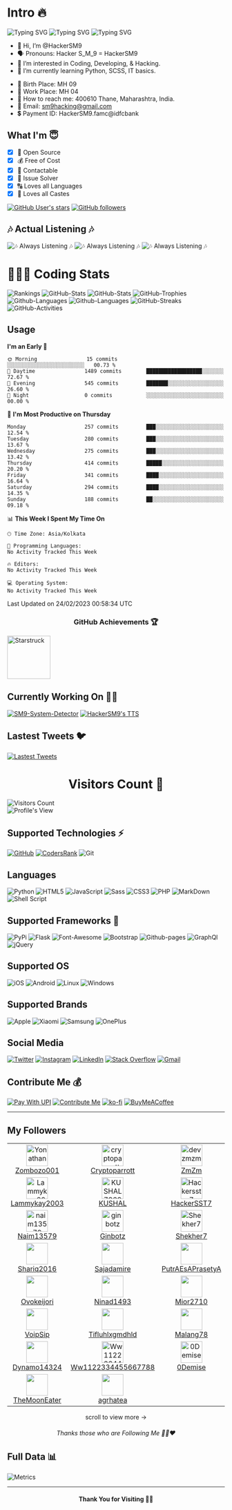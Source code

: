 # Intro 🔥
![Typing SVG](https://readme-typing-svg.herokuapp.com?font=Splash&pause=600&color=72DDF7&width=305&lines=Hi+HackerSM9+Here+%F0%9F%91%8B%F0%9F%8F%BB+..!!)
![Typing SVG](https://readme-typing-svg.herokuapp.com?font=Rye&pause=500&color=4BF7C5FF&width=255&height=30&lines=Full+Stack+Developer+%F0%9F%91%A8%F0%9F%8F%BB%E2%80%8D%F0%9F%92%BB)
![Typing SVG](https://readme-typing-svg.herokuapp.com?font=Times+New+Roman&size=19&pause=500&color=46F749&background=C7FFA500&width=235&height=30&lines=Android+%26+Web+Developer+%F0%9F%91%A8%F0%9F%8F%BB%E2%80%8D%F0%9F%92%BB+)

- 👋 Hi, I’m @HackerSM9
- 🗣️ Pronouns: Hacker S_M_9 = HackerSM9
- 👀 I’m interested in Coding, Developing, & Hacking.
- 🌱 I’m currently learning Python, SCSS, IT basics.
* 🎂 Birth Place: MH 09
* 💼 Work Place: MH 04
* 🛫 How to reach me: 400610 Thane, Maharashtra, India.
* 📧 Email: sm9hacking@gmail.com
* 💲 Payment ID: HackerSM9.famc@idfcbank

## What I'm 😇
- [x] 💞 Open Source
- [x] 💰 Free of Cost
- [x] 📲 Contactable
- [x] 🔐 Issue Solver
- [x] 🔠 Loves all Languages
- [x] 🛐 Loves all Castes

<a href="https://GitHub.com/HackerSM9/"><img alt="GitHub User's stars" src="https://img.shields.io/github/stars/HackerSM9?style=social"></a> <a href="https://github.com/HackerSM9?tab=followers"><img alt="GitHub followers" src="https://img.shields.io/github/followers/HackerSM9?style=social"></a>

## 🎶 Actual Listening 🎶
![🎶 Always Listening 🎶](https://hackersm9.github.io/SVG/Songs/kgf2.svg?sanitize=true)
![🎶 Always Listening 🎶](https://hackersm9.github.io/SVG/Songs/mc_stan.svg)
![🎶 Always Listening 🎶](https://hackersm9.github.io/SVG/Songs/tigini.svg)

<h1> 👨🏻‍💻 Coding Stats </h1>

![Rankings](https://cr-ss-service.azurewebsites.net/api/ScreenShot?widget=summary&username=HackerSm9&badges=3&show-avatar=true&style=--header-bg-color:%2339068c;)
![GitHub-Stats](https://github-stats-alpha.vercel.app/api/?username=HackerSM9&cc=000&ic=7402ed&tc=7a7adb&bc=fff)
![GitHub-Stats](https://github-readme-stats.vercel.app/api?username=HackerSM9&include_all_commits=true&count_private=true&hide_border=false&show_icons=true&title_color=7A7ADB&icon_color=7A7ADB&text_color=D3D3D3&bg_color=0,000000,130F40)
![GitHub-Trophies](https://github-profile-trophy.vercel.app/?username=HackerSM9&row=2&column=3&theme=darkhub&no-frame=true)
![Github-Languages](https://github-readme-stats.vercel.app/api/top-langs/?username=hackersm9&layout=compact&langs_count=21&theme=react&hide_border=true)
![Github-Languages](https://cr-skills-chart-widget.azurewebsites.net/api/api?username=HackerSM9&skills=&show-other-skills=true)
![GitHub-Streaks](https://github-readme-streak-stats.herokuapp.com?user=HackerSM9&theme=violet-punch)
![GitHub-Activities](https://github-readme-activity-graph.cyclic.app/graph/?username=HackerSM9&bg_color=1F222E&color=21e60b&line=5008bd&point=FFFFFF&hide_border=true)

## Usage 
<!--START_SECTION:waka-->
**I'm an Early 🐤** 

```text
🌞 Morning                15 commits          ░░░░░░░░░░░░░░░░░░░░░░░░░   00.73 % 
🌆 Daytime                1489 commits        ██████████████████░░░░░░░   72.67 % 
🌃 Evening                545 commits         ███████░░░░░░░░░░░░░░░░░░   26.60 % 
🌙 Night                  0 commits           ░░░░░░░░░░░░░░░░░░░░░░░░░   00.00 % 
```
📅 **I'm Most Productive on Thursday** 

```text
Monday                   257 commits         ███░░░░░░░░░░░░░░░░░░░░░░   12.54 % 
Tuesday                  280 commits         ███░░░░░░░░░░░░░░░░░░░░░░   13.67 % 
Wednesday                275 commits         ███░░░░░░░░░░░░░░░░░░░░░░   13.42 % 
Thursday                 414 commits         █████░░░░░░░░░░░░░░░░░░░░   20.20 % 
Friday                   341 commits         ████░░░░░░░░░░░░░░░░░░░░░   16.64 % 
Saturday                 294 commits         ████░░░░░░░░░░░░░░░░░░░░░   14.35 % 
Sunday                   188 commits         ██░░░░░░░░░░░░░░░░░░░░░░░   09.18 % 
```


📊 **This Week I Spent My Time On** 

```text
🕑︎ Time Zone: Asia/Kolkata

💬 Programming Languages: 
No Activity Tracked This Week

🔥 Editors: 
No Activity Tracked This Week

💻 Operating System: 
No Activity Tracked This Week
```


 Last Updated on 24/02/2023 00:58:34 UTC
<!--END_SECTION:waka-->

<!-- ![](https://github-readme-stackoverflow.vercel.app/?userID=18754125&theme=dark) -->

<h3 align="center">GitHub Achievements 🏆</h3>
<img alt="Starstruck" style="height:100px" src="https://HackerSM9.github.io/SVG/achievements/starstruck.svg">

## Currently Working On 👨‍🔧
[![SM9-System-Detector](https://svg.bookmark.style/api?url=https://github.com/HackerSM9/UPI&mode=dark&style=horizontal)](https://github.com/HackerSM9/UPI)
[![HackerSM9's TTS](https://svg.bookmark.style/api?url=https://github.com/HackerSM9/text-to-speech&mode=dark&style=horizontal)](https://github.com/HackerSM9/text-to-speech)

## Lastest Tweets 🐦
[![Lastest Tweets](https://github-readme-twitter-gazf.vercel.app/api?id=HackerSM9_&amp;layout=wide)](https://twitter.com/HackerSM9_/)

<h1 align="center">Visitors Count 👀</h1>

![Visitors Count](https://profile-counter.glitch.me/HackerSM9/count.svg)
<br>
![Profile's View](https://komarev.com/ghpvc/?username=HackerSM9&color=blueviolet)

## Supported Technologies ⚡

[![GitHub](https://img.shields.io/badge/GitHub-000000?style=for-the-badge&logo=GitHub&logoColor=white)](https://github.com/HackerSM9)
[![CodersRank](https://img.shields.io/badge/CodersRank-67A4AC?style=for-the-badge&logo=CodersRank&logoColor=white)](https://profile.codersrank.io/user/hackersm9)
![Git](https://img.shields.io/badge/GIT-E44C30?style=for-the-badge&logo=git&logoColor=white)

## Languages
![Python](https://img.shields.io/badge/python-3670A0?style=for-the-badge&logo=python&logoColor=ffdd54)
![HTML5](https://img.shields.io/badge/html5-%23E34F26.svg?style=for-the-badge&logo=html5&logoColor=white)
![JavaScript](https://img.shields.io/badge/javascript-%23323330.svg?style=for-the-badge&logo=javascript&logoColor=%23F7DF1E)
![Sass](https://img.shields.io/badge/Sass-CC6699?style=for-the-badge&logo=sass&logoColor=white)
![CSS3](https://img.shields.io/badge/css3-%231572B6.svg?style=for-the-badge&logo=css3&logoColor=white)
![PHP](https://img.shields.io/badge/php-%23777BB4.svg?style=for-the-badge&logo=php&logoColor=white)
![MarkDown](https://img.shields.io/badge/Markdown-000000?style=for-the-badge&logo=markdown&logoColor=white)
![Shell Script](https://img.shields.io/badge/shell_script-%23121011.svg?style=for-the-badge&logo=gnu-bash&logoColor=white)

## Supported Frameworks 🚀
![PyPi](https://img.shields.io/badge/pypi-3775A9?style=for-the-badge&logo=pypi&logoColor=white)
![Flask](https://img.shields.io/badge/Flask-000000?style=for-the-badge&logo=flask&logoColor=white)
![Font-Awesome](https://img.shields.io/badge/Font_Awesome-339AF0?style=for-the-badge&logo=fontawesome&logoColor=white)
![Bootstrap](https://img.shields.io/badge/Bootstrap-563D7C?style=for-the-badge&logo=bootstrap&logoColor=white)
![Github-pages](https://img.shields.io/badge/GitHub%20Pages-222222?style=for-the-badge&logo=GitHub%20Pages&logoColor=white)
![GraphQl](https://img.shields.io/badge/GraphQl-E10098?style=for-the-badge&logo=graphql&logoColor=white)
![jQuery](https://img.shields.io/badge/jQuery-0769AD?style=for-the-badge&logo=jquery&logoColor=white)

## Supported OS 
![iOS](https://img.shields.io/badge/IOS-000000?style=for-the-badge&logo=apple&logoColor=white)
![Android](https://img.shields.io/badge/Android-3DDC84?style=for-the-badge&logo=android&logoColor=white)
![Linux](https://img.shields.io/badge/Linux-FCC624?style=for-the-badge&logo=linux&logoColor=black)
![Windows](https://img.shields.io/badge/Windows-0078D6?style=for-the-badge&logo=windows&logoColor=white)

## Supported Brands
![Apple](https://img.shields.io/badge/Apple-%23000000.svg?style=for-the-badge&logo=apple&logoColor=white)
![Xiaomi](https://img.shields.io/badge/Xiaomi-%23FF6900.svg?style=for-the-badge&logo=xiaomi&logoColor=white)
![Samsung](https://img.shields.io/badge/Samsung-%231428A0.svg?style=for-the-badge&logo=samsung&logoColor=white)
![OnePlus](https://img.shields.io/badge/OnePlus-%23F5010C.svg?style=for-the-badge&logo=oneplus&logoColor=white)

## Social Media

<a href="https://twitter.com/HackerSM9_"><img alt="Twitter" src="https://img.shields.io/badge/Twitter-%231DA1F2.svg?style=for-the-badge&logo=twitter&logoColor=white"></a>
<a href="https://instagram.com/HackerSM9/"><img alt="Instagram" src="https://img.shields.io/badge/Instagram-%23E4405F.svg?style=for-the-badge&logo=Instagram&logoColor=white"></a>
<a href="https://www.linkedin.com/in/samarth-magdum-bb66a1221"><img alt="LinkedIn" src="https://img.shields.io/badge/linkedin-%230077B5.svg?style=for-the-badge&logo=linkedin&logoColor=white"></a>
<a href="https://stackoverflow.com/users/18754125/"><img alt="Stack Overflow" src="https://img.shields.io/badge/Stack%20Overflow-eb8e0c.svg?style=for-the-badge&logo=stackoverflow&logoColor=white"></a>
<a href="mailto:sm9hacking@gmail.com"><img alt="Gmail" src="https://img.shields.io/badge/Gmail-D14836?style=for-the-badge&logo=gmail&logoColor=white"></a>

## Contribute Me 💰
[![Pay With UPI](https://HackerSM9.github.io/SVG/upi.svg)](https://tinyurl.com/2gdqef3v)
[![Contribute Me](https://hackersm9.github.io/SVG/donate.svg)](https://liberapay.com/HackerSM9/)
[![ko-fi](https://ko-fi.com/img/githubbutton_sm.svg)](https://ko-fi.com/X8X5FJC3M)
[![BuyMeACoffee](https://HackerSM9.github.io/SVG/coffee.svg?sanitize=true)](https://t.co/av9GnEYPgn)

<hr>

## My Followers

<!-- START-SECTION:top-followers -->
<table>
  <tr>
    <td align="center">
      <a href="https://github.com/Yonathanpy">
        <img src="https://avatars.githubusercontent.com/u/109464957?v=4" width="50px;" alt="Yonathanpy"/>
      </a>
      <br />
      <a href="https://github.com/Yonathanpy">Zombozo001</a>
    </td>
    <td align="center">
      <a href="https://github.com/cryptoparrott">
        <img src="https://avatars.githubusercontent.com/u/107348023?v=4" width="50px;" alt="cryptoparrott"/>
      </a>
      <br />
      <a href="https://github.com/cryptoparrott">Cryptoparrott</a>
    </td>
    <td align="center">
      <a href="https://github.com/devzmzm">
        <img src="https://avatars.githubusercontent.com/u/90980694?v=4" width="50px;" alt="devzmzm"/>
      </a>
      <br />
      <a href="https://github.com/devzmzm">ZmZm</a>
    </td>
    <td align="center">
      <a href="https://github.com/Ajayrajput09">
        <img src="https://avatars.githubusercontent.com/u/113991628?v=4" width="50px;" alt="Ajayrajput09"/>
      </a>
      <br />
      <a href="https://github.com/Ajayrajput09">Ajayrajput09</a>
    </td>
  </tr>
  <tr>
    <td align="center">
      <a href="https://github.com/Lammykay2003">
        <img src="https://avatars.githubusercontent.com/u/115745900?v=4" width="50px;" alt="Lammykay2003"/>
      </a>
      <br />
      <a href="https://github.com/Lammykay2003">Lammykay2003</a>
    </td>
    <td align="center">
      <a href="https://github.com/KUSHAL73697">
        <img src="https://avatars.githubusercontent.com/u/97878226?v=4" width="50px;" alt="KUSHAL73697"/>
      </a>
      <br />
      <a href="https://github.com/KUSHAL73697">KUSHAL</a>
    </td>
    <td align="center">
      <a href="https://github.com/hackersst7">
        <img src="https://avatars.githubusercontent.com/u/119403444?v=4" width="50px;" alt="Hackersst7"/>
      </a>
      <br />
      <a href="https://github.com/hackersst7">HackerSST7</a>
    </td>
    <td align="center">
      <a href="https://github.com/Astermoe">
        <img src="https://avatars.githubusercontent.com/u/120032985?v=4" width="50px;" alt="Astermoe"/>
      </a>
      <br />
      <a href="https://github.com/Astermoe">Astermoe</a>
    </td>
  </tr>
  <tr>
    <td align="center">
      <a href="https://github.com/naim13579">
        <img src="https://avatars.githubusercontent.com/u/119455819?v=4" width="50px;" alt="naim13579"/>
      </a>
      <br />
      <a href="https://github.com/naim13579">Naim13579</a>
    </td>
    <td align="center">
      <a href="https://github.com/ginbotz">
        <img src="https://avatars.githubusercontent.com/u/120940858?v=4" width="50px;" alt="ginbotz"/>
      </a>
      <br />
      <a href="https://github.com/ginbotz">Ginbotz</a>
    </td>
    <td align="center">
      <a href="https://github.com/Shekher7">
        <img src="https://avatars.githubusercontent.com/u/120139703?v=4" width="50px;" alt="Shekher7"/>
      </a>
      <br />
      <a href="https://github.com/Shekher7">Shekher7</a>
    </td>
    <td align="center">
      <a href="https://github.com/Vairaalka">
        <img src="https://avatars.githubusercontent.com/u/91528173?v=4" width="50px;" alt="Vairaalka"/>
      </a>
      <br />
      <a href="https://github.com/Vairaalka">Vairaalka</a>
    </td>
  </tr>
  <tr>
    <td align="center">
      <a href="https://github.com/Shariq2016">
        <img src="https://avatars.githubusercontent.com/u/104676543?v=4" width="50px;" alt=""/>
      </a>
      <br />
      <a href="https://github.com/Shariq2016">Shariq2016</a>
    </td>
    <td align="center">
      <a href="https://github.com/Sajadamire">
        <img src="https://avatars.githubusercontent.com/u/115345837?v=4" width="50px;" alt=""/>
      </a>
      <br />
      <a href="https://github.com/Sajadamire">Sajadamire</a>
    </td>
    <td align="center">
      <a href="https://github.com/PutrAEsAPrasetyA">
        <img src="https://avatars.githubusercontent.com/u/48920440?v=4" width="50px;" alt=""/>
      </a>
      <br />
      <a href="https://github.com/PutrAEsAPrasetyA">PutrAEsAPrasetyA</a>
    </td>
    <td align="center">
      <a href="https://github.com/Anonimatodecideavito">
        <img src="https://avatars.githubusercontent.com/u/109583471?v=4" width="50px;" alt=""/>
      </a>
      <br />
      <a href="https://github.com/Anonimatodecideavito">Anonimatodecideavito</a>
    </td>
  </tr>
  <tr>
    <td align="center">
      <a href="https://github.com/Ovokeijori">
        <img src="https://avatars.githubusercontent.com/u/122323532?v=4" width="50px;" alt=""/>
      </a>
      <br />
      <a href="https://github.com/Ovokeijori">Ovokeijori</a>
    </td>
    <td align="center">
      <a href="https://github.com/ninad1493">
        <img src="https://avatars.githubusercontent.com/u/104410907?v=4" width="50px;" alt=""/>
      </a>
      <br />
      <a href="https://github.com/ninad1493">Ninad1493</a>
    </td>
    <td align="center">
      <a href="https://github.com/mior2710">
        <img src="https://avatars.githubusercontent.com/u/122747751?v=4" width="50px;" alt=""/>
      </a>
      <br />
      <a href="https://github.com/mior2710">Mior2710</a>
    </td>
    <td align="center">
      <a href="https://github.com/youngjoker726">
        <img src="https://avatars.githubusercontent.com/u/122759241?v=4" width="50px;" alt=""/>
      </a>
      <br />
      <a href="https://github.com/youngjoker726">Youngjoker726</a>
    </td>
  </tr>
  <tr>
    <td align="center">
      <a href="https://github.com/VoipSip">
        <img src="https://avatars.githubusercontent.com/u/67077544?v=4" width="50px;" alt=""/>
      </a>
      <br />
      <a href="https://github.com/VoipSip">VoipSip</a>
    </td>
    <td align="center">
      <a href="https://github.com/Tifluhlxgmdhld">
        <img src="https://avatars.githubusercontent.com/u/122981668?v=4" width="50px;" alt=""/>
      </a>
      <br />
      <a href="https://github.com/Tifluhlxgmdhld">Tifluhlxgmdhld</a>
    </td>
    <td align="center">
      <a href="https://github.com/Malang78">
        <img src="https://avatars.githubusercontent.com/u/118657127?v=4" width="50px;" alt=""/>
      </a>
      <br />
      <a href="https://github.com/Malang78">Malang78</a>
    </td>
    <td align="center">
      <a href="https://github.com/JJNASHRQ">
        <img src="https://avatars.githubusercontent.com/u/107672222?v=4" width="50px;" alt=""/>
      </a>
      <br />
      <a href="https://github.com/JJNASHRQ">JJNASHRQ</a>
    </td>
  </tr>
  <tr>
    <td align="center">
      <a href="https://github.com/Dynamo14324">
        <img src="https://avatars.githubusercontent.com/u/47173851?v=4" width="50px;" alt=""/>
      </a>
      <br />
      <a href="https://github.com/Dynamo14324">Dynamo14324</a>
    </td>
    <td align="center">
     <a href="https://github.com/Ww1122334455667788">
       <img src="https://avatars.githubusercontent.com/u/103248529?v=4" width="50px;"
        alt="Ww1122334455667788">
      <br />
      <a href="https://github.com/Ww1122334455667788">Ww1122334455667788</a>
    </td>
    <td align="center">
      <a href="https://github.com/0Demise">
        <img src="https://avatars.githubusercontent.com/u/122534923?v=4" width="50px;" alt="0Demise"/>
      </a>
      <br />
      <a href="https://github.com/0Demise">0Demise</a>
    </td>
    <td align="center">
      <a href="https://github.com/yajin739">
        <img src="https://avatars.githubusercontent.com/u/83105289?v=4" width="50px;" alt="yajin739"/>
      </a>
      <br />
      <a href="https://github.com/yajin739">yajin739</a>
    </td>
  </tr>
  <tr>
    <td align="center">
     <a href="https://github.com/TheMoonEater">
       <img src="https://avatars.githubusercontent.com/u/92857739?v=4" width="50px;"
        />
      <br />
      <a href="https://github.com/TheMoonEater">TheMoonEater</a>
    </td>
    <td align="center">
      <a href="https://github.com/agrhatea">
        <img src="https://avatars.githubusercontent.com/u/56823689?v=4" width="50px;" />
      </a>
      <br />
      <a href="https://github.com/agrhatea">agrhatea</a>
    </td>
  </tr>
</table>
<p align="center">scroll to view more →</p>

<h6 align="center">Thanks those who are Following Me 🙏🏻❤️</h6>

## Full Data 📊
![Metrics](https://metrics.lecoq.io/HackerSM9?template=classic&gists=1&repositories=1&achievements=1&languages=1&isocalendar=1&base=header%2C%20activity%2C%20community%2C%20repositories%2C%20metadata&base.indepth=false&base.hireable=false&base.skip=false&repositories.batch=100&repositories.forks=false&repositories.affiliations=owner&isocalendar=false&isocalendar.duration=full-year&languages=false&languages.limit=15&languages.threshold=0%25&languages.other=false&languages.colors=github&languages.sections=most-used&languages.indepth=false&languages.analysis.timeout=15&languages.analysis.timeout.repositories=7.5&languages.categories=markup%2C%20programming&languages.recent.categories=markup%2C%20programming&languages.recent.load=300&languages.recent.days=14&repositories=false&repositories.pinned=3&repositories.starred=2&repositories.random=0&repositories.order=featured%2C%20pinned%2C%20starred%2C%20random&achievements=false&achievements.threshold=C&achievements.secrets=true&achievements.display=detailed&achievements.limit=0&gists=false&config.timezone=Asia%2FCalcutta)

<hr>
<h4 align="center"> Thank You for Visiting 💫💜 </h4>
